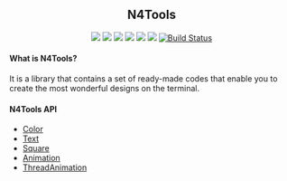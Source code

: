 <h2 align="center">N4Tools</h2>

<p align="center">
    <img src="https://img.shields.io/cocoapods/l/Cocoapods">
    <img src="https://img.shields.io/badge/python-3.7|3.8-red.svg">
    <img src="https://img.shields.io/pypi/v/N4Tools?label=N4Tools">
    <img src="https://img.shields.io/pypi/v/python-bidi?color=darkgreen&label=python-bidi">
    <img src="https://img.shields.io/pypi/v/pyfiglet?color=darkgreen&label=pyfiglet">
    <img src="https://img.shields.io/pypi/v/arabic_reshaper?color=darkgreen&label=arabic_reshaper">
    <a href="https://pepy.tech/project/n4tools"><img alt="Build Status" src="https://pepy.tech/badge/n4tools"></a>
</p>

#### What is N4Tools?
It is a library that contains a set of ready-made codes that enable you to create the most wonderful designs on the terminal.

#### N4Tools API
 - [Color](https://github.com/No-Name-404/N4Tools#Color)
 - [Text](https://github.com/No-Name-404/N4Tools#Text)
 - [Square](https://github.com/No-Name-404/N4Tools#Square)
 - [Animation](https://github.com/No-Name-404/N4Tools#Animation)
 - [ThreadAnimation](https://github.com/No-Name-404/N4Tools#ThreadAnimation)

